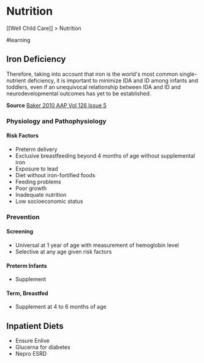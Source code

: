 # Nutrition
[[Well Child Care]] > Nutrition

#learning
## Iron Deficiency
Therefore, taking into account that iron is the world's most common single-nutrient deficiency, it is important to minimize IDA and ID among infants and toddlers, even if an unequivocal relationship between IDA and ID and neurodevelopmental outcomes has yet to be established.

**Source** [Baker 2010 AAP Vol 126 Issue 5](http://pediatrics.aappublications.org/content/126/5/1040.full)

### Physiology and Pathophysiology
#### Risk Factors
* Preterm delivery
* Exclusive breastfeeding beyond 4 months of age without supplemental iron
* Exposure to lead
* Diet without iron-fortified foods
* Feeding problems
* Poor growth
* Inadequate nutrition
* Low socioeconomic status

### Prevention
#### Screening
* Universal at 1 year of age with measurement of hemoglobin level
* Selective at any age given risk factors

#### Preterm Infants
* Supplement

#### Term, Breastfed
* Supplement at 4 to 6 months of age

## Inpatient Diets
* Ensure Enlive
* Glucerna for diabetes
* Nepro ESRD